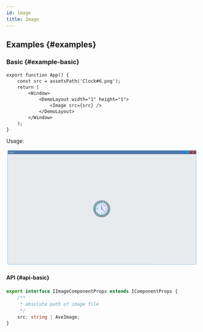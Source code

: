 ```yaml
---
id: image
title: Image
---
```


## Examples {#examples}

### Basic {#example-basic}

```tsx {2,6}
export function App() {
    const src = assetsPath('Clock#6.png');
    return (
        <Window>
            <DemoLayout width="1" height="1">
                <Image src={src} />
            </DemoLayout>
        </Window>
    );
}
```

Usage:

![picture basic](./assets/picture-basic.png)

#### API {#api-basic}

```ts
export interface IImageComponentProps extends IComponentProps {
	/**
	 * absolute path of image file
	 */
	src: string | AveImage;
}
```
